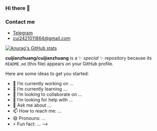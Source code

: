 ### Hi there 👋
### Contact me

- [Telegram](https://t.me/cuiplus)
- <cui2421011864@gmail.com>

[![Anurag's GitHub stats](https://github-readme-stats.vercel.app/api?username=cuijianzhuang&show_icons=true&theme=radical
)](https://github.com/cuijianzhuang/github-readme-stats)

**cuijianzhuang/cuijianzhuang** is a ✨ _special_ ✨ repository because its `README.md` (this file) appears on your GitHub profile.

Here are some ideas to get you started:

- 🔭 I’m currently working on ...
- 🌱 I’m currently learning ...
- 👯 I’m looking to collaborate on ...
- 🤔 I’m looking for help with ...
- 💬 Ask me about ...
- 📫 How to reach me: ...
- 😄 Pronouns: ...
- ⚡ Fun fact: ...
-->
